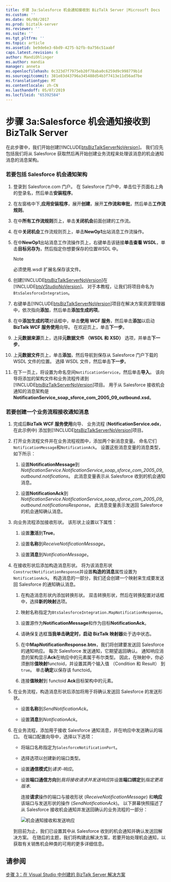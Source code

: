 ```yaml
---
title: 步骤 3a:Salesforce 机会通知接收到 BizTalk Server |Microsoft Docs
ms.custom: ''
ms.date: 06/08/2017
ms.prod: biztalk-server
ms.reviewer: ''
ms.suite: ''
ms.tgt_pltfrm: ''
ms.topic: article
ms.assetid: be9de6e3-6bd9-4275-b2fb-0a756c51aabf
caps.latest.revision: 6
author: MandiOhlinger
ms.author: mandia
manager: anneta
ms.openlocfilehash: 0c323d7f7975eb20f78aba0c6259d9c998779b1d
ms.sourcegitcommit: 381e83d43796a345488d54b3f7413e11d56ad7be
ms.translationtype: MT
ms.contentlocale: zh-CN
ms.lasthandoff: 05/07/2019
ms.locfileid: "65392584"
---
```

# <a name="step-3a-receive-salesforce-opportunity-notification-into-biztalk-server"></a>步骤 3a:Salesforce 机会通知接收到 BizTalk Server
在此步骤中，我们开始创建[!INCLUDE[btsBizTalkServerNoVersion](../includes/btsbiztalkservernoversion-md.md)]。 我们应先包括我们将从 Salesforce 获取然后再开始创建业务流程来处理该消息的机会通知消息的消息架构。  
  
### <a name="to-include-the-salesforce-opportunities-notification-schema"></a>若要包括 Salesforce 机会通知架构  
  
1. 登录到 Salesforce.com 门户。 在 Salesforce 门户中，单击位于页面右上角的登录名，然后单击**安装程序**。  
  
2. 在左窗格中下,**应用安装程序**，展开**创建**，展开**工作流和审批**，然后单击**工作流规则**。  
  
3. 在中**所有工作流规则**页上，单击**关闭机会**前面创建的工作流。  
  
4. 在中**关闭机会**工作流规则页上，单击**NewOp1**出站消息工作流操作。  
  
5. 在中**NewOp1**出站消息工作流操作页上，右键单击该链接**单击查看 WSDL**，单击**目标另存为**，然后指定你想要保存的位置WSDL 中。  
  
   > [!NOTE]
   >  必须使用.wsdl 扩展名保存该文件。  
  
6. 创建[!INCLUDE[btsBizTalkServerNoVersion](../includes/btsbiztalkservernoversion-md.md)]在[!INCLUDE[btsVStudioNoVersion](../includes/btsvstudionoversion-md.md)]。 对于本教程，让我们将项目命名为`BtsSalesforceIntegration`。  
  
7. 右键单击[!INCLUDE[btsBizTalkServerNoVersion](../includes/btsbiztalkservernoversion-md.md)]项目在解决方案资源管理器中，依次指向**添加**，然后单击**添加生成的项**。  
  
8. 在中**添加生成的项**对话框中，单击**使用 WCF 服务**，然后单击**添加**以启动**BizTalk WCF 服务使用**向导。 在欢迎页上，单击**下一步**。  
  
9. 上**元数据来源**页上，选择**元数据文件 （WSDL 和 XSD）** 选项，并单击**下一步**。  
  
10. 上**元数据文件**页上，单击**添加**，然后导航到保存从 Salesforce 门户下载的 WSDL 文件的位置。 选择 WSDL 文件，然后单击**下一步**。  
  
11. 在下一页上，将设置为命名空间`NotificationService`，然后单击**导入**。 该向导将添加的架构文件和业务流程传递到[!INCLUDE[btsBizTalkServerNoVersion](../includes/btsbiztalkservernoversion-md.md)]项目。 用于从 Salesforce 接收机会通知的消息架构是**NotificationService_soap_sforce_com_2005_09_outbound.xsd**。  
  
### <a name="to-create-an-orchestration-to-receive-the-notification-message"></a>若要创建一个业务流程接收通知消息  
  
1. 完成后**BizTalk WCF 服务使用**向导、 业务流程 (**NotificationService.odx**，在此示例中) 添加到[!INCLUDE[btsBizTalkServerNoVersion](../includes/btsbiztalkservernoversion-md.md)]项目。  
  
2. 打开业务流程文件并在业务流程视图中，添加两个新消息变量。 命名它们`NotificationMessage`和`NotificationAck`。 设置这些消息变量的消息类型，如下所示：  
  
   1.  设置**NotificationMessage**到*NotificationService.NotificationService_soap_sforce_com_2005_09_outbound.notifications*。 此消息变量表示从 Salesforce 收到的机会通知消息。  
  
   2.  设置**NotificationAck**到*NotificationService.NotificationService_soap_sforce_com_2005_09_outbound.notificationsResponse*。 此消息变量表示发送回 Salesforce 的机会通知确认消息。  
  
3. 向业务流程添加接收形状。 该形状上设置以下属性：  
  
   1.  设置**激活**到**True**。  
  
   2.  设置**名称**到*ReceiveNotificationMessage*。  
  
   3.  设置**消息**到*NotificationMessage*。  
  
4. 在接收形状后添加构造消息形状。 将为该消息形状`ConstructNotificationResponse`并设置**构造的消息**属性设置为`NotificationAck`。 构造消息的一部分，我们还会创建一个映射来生成要发送回 Salesforce 的通知确认消息。  
  
   1.  在构造消息形状内添加转换形状。 双击转换形状，然后在转换配置对话框中，选择**新的映射**选项。  
  
   2.  映射名称指定为`BtsSalesforceIntegration.MapNotificationResponse`。  
  
   3.  设置源作为**NotificationMessage**和作为目标**NotificationAck**。  
  
   4.  请确保复选框**当我单击确定时，启动 BizTalk 映射器**处于选中状态。  
  
   5.  在中**MapNotificationResponse.btm**，我们将创建要发送回 Salesforce 的通知响应。 每次 Salesforce 发送通知，它期望返回确认。 通知响应消息的架构显示**Ack**在响应中的元素属于布尔类型。 因此，在映射中，你必须删除**值映射**functoid，并设置其两个输入值 （Condition 和 Result） 到`true`。 单击**确定**以保存该 functoid。  
  
   6.  连接**值映射**到 functoid **Ack**目标架构中的元素。  
  
5. 在业务流程，构造消息形状后添加将用于将确认发送回 Salesforce 的发送形状。  
  
   -   设置**名称**到*SendNotificationAck*。  
  
   -   设置**消息**到*NotificationAck*。  
  
6. 在业务流程，添加用于接收 Salesforce 通知消息，并在响应中发送确认的端口。 在端口配置向导中，选择以下选项：  
  
   - 将端口名称指定为`SalesforceNotificationPort`。  
  
   - 选择选项以创建新的端口类型。  
  
   - 设置**通信模式**到*请求-响应*。  
  
   - 设置**端口通信方向**到*我将接收请求并发送响应*并设置**端口绑定**到*指定更高版本*.  
  
     连接**请求**操作的端口与接收形状 (*ReceiveNotificationMessage*) 和**响应**该端口与发送形状的操作 (*SendNotificationAck*)。 以下屏幕快照描述了从 Salesforce 接收机会通知并发送回确认的业务流程的一部分：  
  
     ![机会通知接收和发送响应](../core/media/bts-sf-recvnotificationorch.jpg "BTS_SF_RecvNotificationOrch")  
  
   到目前为止，我们已设置其中从 Salesforce 收到的机会通知并确认发送回解决方案。 在随后的主题，我们将构建此解决方案，若要开始处理机会通知，以获取有关销售机会种类的可用的更多详细信息。  
  
## <a name="see-also"></a>请参阅  
 [步骤 3：在 Visual Studio 中创建的 BizTalk Server 解决方案](../core/step-3-create-the-biztalk-server-solution-in-visual-studio.md)